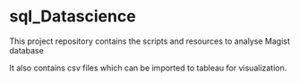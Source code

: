 # sql_Datascience

This project repository contains the scripts and resources to analyse Magist database

It also contains csv files which can be imported to tableau for visualization.

